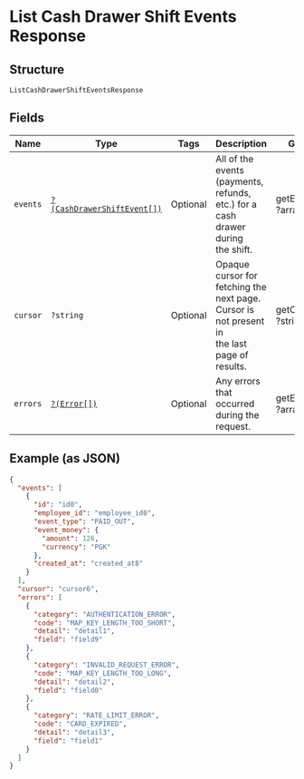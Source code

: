 
# List Cash Drawer Shift Events Response

## Structure

`ListCashDrawerShiftEventsResponse`

## Fields

| Name | Type | Tags | Description | Getter | Setter |
|  --- | --- | --- | --- | --- | --- |
| `events` | [`?(CashDrawerShiftEvent[])`](/doc/models/cash-drawer-shift-event.md) | Optional | All of the events (payments, refunds, etc.) for a cash drawer during<br>the shift. | getEvents(): ?array | setEvents(?array events): void |
| `cursor` | `?string` | Optional | Opaque cursor for fetching the next page. Cursor is not present in<br>the last page of results. | getCursor(): ?string | setCursor(?string cursor): void |
| `errors` | [`?(Error[])`](/doc/models/error.md) | Optional | Any errors that occurred during the request. | getErrors(): ?array | setErrors(?array errors): void |

## Example (as JSON)

```json
{
  "events": [
    {
      "id": "id0",
      "employee_id": "employee_id0",
      "event_type": "PAID_OUT",
      "event_money": {
        "amount": 126,
        "currency": "PGK"
      },
      "created_at": "created_at8"
    }
  ],
  "cursor": "cursor6",
  "errors": [
    {
      "category": "AUTHENTICATION_ERROR",
      "code": "MAP_KEY_LENGTH_TOO_SHORT",
      "detail": "detail1",
      "field": "field9"
    },
    {
      "category": "INVALID_REQUEST_ERROR",
      "code": "MAP_KEY_LENGTH_TOO_LONG",
      "detail": "detail2",
      "field": "field0"
    },
    {
      "category": "RATE_LIMIT_ERROR",
      "code": "CARD_EXPIRED",
      "detail": "detail3",
      "field": "field1"
    }
  ]
}
```

